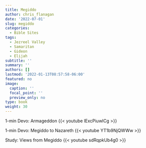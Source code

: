 ```yaml
---
title: Megiddo
author: chris_flanagan
date: '2022-07-01'
slug: megiddo
categories:
  - Bible Sites
tags:
  - Jezreel Valley
  - Samaritan
  - Gideon
  - Elijah
subtitle: ''
summary: ''
authors: []
lastmod: '2022-01-13T08:57:58-06:00'
featured: no
image:
  caption: ''
  focal_point: ''
  preview_only: no
type: book
weight: 30
---
```


1-min Devo: Armageddon
{{< youtube lExcPiuwlCg >}}

1-min Devo: Megiddo to Nazareth 
{{< youtube YT1b9NjQWWw >}}

Study: Views from Megiddo
{{< youtube sdRqpkUb4g0 >}}

